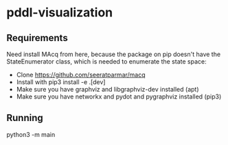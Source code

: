 # pddl-visualization


## Requirements

Need install MAcq from here, because the package on pip doesn't have the StateEnumerator class, which is needed to enumerate the state space:

* Clone https://github.com/seeratparmar/macq
* Install with pip3 install -e .[dev]
* Make sure you have graphviz and libgraphviz-dev installed (apt)
* Make sure you have networkx and pydot and pygraphviz installed (pip3)


## Running

python3 -m main
